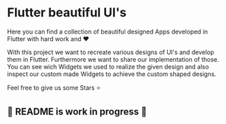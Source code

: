 # Flutter beautiful UI's

Here you can find a collection of beautiful designed Apps 
developed in Flutter with hard work and :heart:

With this project we want to recreate various designs of UI's and develop them in Flutter. Furthermore we want to share our implementation of those. You can see wich Widgets we used to realize the given design and also inspect our custom made Widgets to achieve the custom shaped designs. 

Feel free to give us some Stars ⭐️

## 🚧 README is work in progress 🚧


